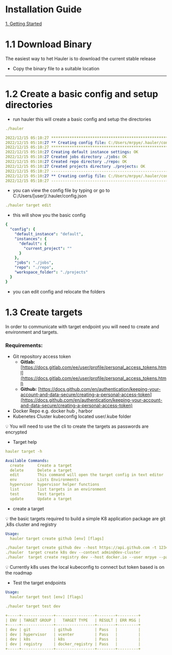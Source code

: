 # Installation Guide

[1. Getting Started](../1%20Getting%20Started%204dd0898a929949848fd36e57bf5c769e.md)

# 1.1 Download Binary

The easiest way to het Hauler is to download the current stable release <Add Link to Download> 

- Copy the binary file to a suitable location

---

# 1.2 Create a basic config and setup directories

- run hauler this will create a basic config and setup the directories

```yaml
./hauler

2022/12/15 05:10:27 **************************************************************
2022/12/15 05:10:27 ** Creating config file: C:/Users/mrpye/.hauler/config.json **
2022/12/15 05:10:27 **************************************************************
2022/12/15 05:10:27 Creating default instance settings: OK
2022/12/15 05:10:27 Created jobs directory ./jobs: OK
2022/12/15 05:10:27 Created repo directory ./repo: OK
2022/12/15 05:10:27 Created projects directory ./projects: OK
2022/12/15 05:10:27 --------------------------------------------------------------
2022/12/15 05:10:27 ** Creating config file: C:/Users/mrpye/.hauler/config.json **
2022/12/15 05:10:27 --------------------------------------------------------------
```

- you can view the config file by typing or go to C:/Users/[user]/.hauler/config.json

```yaml
./hauler target edit
```

- this will show you the basic config

```yaml
{
  "config": {
    "default_instance": "default",
    "instances": {
      "default": {
        "current_project": ""
      }
    },
    "jobs": "./jobs",
    "repo": "./repo",
    "workspace_folder": "./projects"
  }
}
```

- you can edit config and relocate the folders

# 1.3 Create targets

In order to communicate with target endpoint you will need to create and environment and targets.

### Requirements:

- Git repository access token
    - **Gitlab:**  [https://docs.gitlab.com/ee/user/profile/personal_access_tokens.html](https://docs.gitlab.com/ee/user/profile/personal_access_tokens.html)
    - **Github:** [https://docs.github.com/en/authentication/keeping-your-account-and-data-secure/creating-a-personal-access-token](https://docs.github.com/en/authentication/keeping-your-account-and-data-secure/creating-a-personal-access-token)
- Docker Repo e.g. docker hub , harbor
- Kubenetes Cluster kubeconfig located user/.kube folder

<aside>
💡 You will need to use the cli to create the targets as passwords are encrypted

</aside>

- Target help

```yaml
hauler target -h

Available Commands:
  create      Create a target
  delete      Delete a target
  edit        This command will open the target config in text editor
  env         Lists Environments
  hypervisor  hypervisor helper functions
  list        list targets in an environment
  test        Test targets
  update      Update a target
```

- create a target

<aside>
💡 the basic targets required to build a simple K8 application package are git ,k8s cluster and registry

</aside>

```yaml
Usage:
  hauler target create github [env] [flags]

./hauler target create github dev --host https://api.github.com -t 12345678TOKEN --ignore_ssl true
./hauler  target create k8s dev --context admin@dev-cluster
./hauler  target create registry dev --host docker.io --user mrpye --password password --library library --ignore_ssl

```

<aside>
💡 Currently k8s uses the local kubeconfig to connect but token based is on the roadmap

</aside>

- Test the target endpoints

```yaml
Usage:
  hauler target test [env] [flags]

./hauler target test dev

+-----+--------------+-----------------+--------+---------+
| ENV | TARGET GROUP |   TARGET TYPE   | RESULT | ERR MSG |
+-----+--------------+-----------------+--------+---------+
| dev | git          | github          | Pass   |         |
| dev | hypervisor   | vcenter         | Pass   |         |
| dev | k8s          | k8s             | Pass   |         |
| dev | registry     | docker_registry | Pass   |         |
+-----+--------------+-----------------+--------+---------+
```